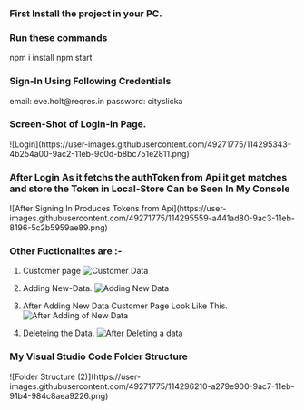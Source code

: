 
<h3>First Install the project in your PC.</h3>

<h3>Run these commands</h3>
npm i install
npm start
 

<h3>Sign-In Using Following Credentials </h3> 
 email: eve.holt@reqres.in
 password: cityslicka
 
<h3>Screen-Shot of Login-in Page.</h3>
![Login](https://user-images.githubusercontent.com/49271775/114295343-4b254a00-9ac2-11eb-9c0d-b8bc751e2811.png)

<h3>After Login As it fetchs the authToken from Api it get matches and store the Token in Local-Store Can be Seen In My Console</h3>
![After Signing In Produces Tokens from Api](https://user-images.githubusercontent.com/49271775/114295559-a441ad80-9ac3-11eb-8196-5c2b5959ae89.png)

<h3>Other Fuctionalites are :-</h3>

 1) Customer page
![Customer Data](https://user-images.githubusercontent.com/49271775/114295561-a9066180-9ac3-11eb-9fb0-4db1d64dbb29.png)
2) Adding New-Data. 
![Adding New Data](https://user-images.githubusercontent.com/49271775/114295551-8e33ed00-9ac3-11eb-8ccd-064fd15a4519.png)
3) After Adding New Data Customer Page Look Like This.
![After Adding of New Data](https://user-images.githubusercontent.com/49271775/114295555-9be97280-9ac3-11eb-82ad-302101b19ed7.png)

4) Deleteing the Data.
![After Deleting a data](https://user-images.githubusercontent.com/49271775/114295557-a0ae2680-9ac3-11eb-8831-6f28311cb6af.png)

<h3> My Visual Studio Code Folder Structure</h3>
![Folder Structure (2)](https://user-images.githubusercontent.com/49271775/114296210-a279e900-9ac7-11eb-91b4-984c8aea9226.png)



